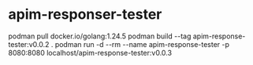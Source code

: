 # apim-responser-tester

podman pull docker.io/golang:1.24.5
podman build --tag apim-response-tester:v0.0.2 .
podman run -d --rm --name apim-response-tester -p 8080:8080 localhost/apim-response-tester:v0.0.3


